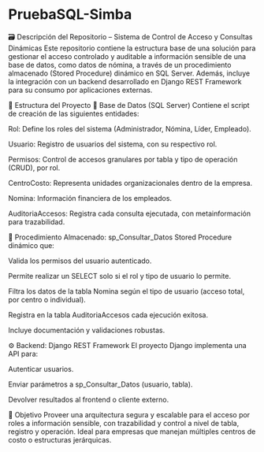 # PruebaSQL-Simba
🗃️ Descripción del Repositorio – Sistema de Control de Acceso y Consultas Dinámicas
Este repositorio contiene la estructura base de una solución para gestionar el acceso controlado y auditable a información sensible de una base de datos, como datos de nómina, a través de un procedimiento almacenado (Stored Procedure) dinámico en SQL Server. Además, incluye la integración con un backend desarrollado en Django REST Framework para su consumo por aplicaciones externas.

🧱 Estructura del Proyecto
📌 Base de Datos (SQL Server)
Contiene el script de creación de las siguientes entidades:

Rol: Define los roles del sistema (Administrador, Nómina, Líder, Empleado).

Usuario: Registro de usuarios del sistema, con su respectivo rol.

Permisos: Control de accesos granulares por tabla y tipo de operación (CRUD), por rol.

CentroCosto: Representa unidades organizacionales dentro de la empresa.

Nomina: Información financiera de los empleados.

AuditoriaAccesos: Registra cada consulta ejecutada, con metainformación para trazabilidad.

🧠 Procedimiento Almacenado: sp_Consultar_Datos
Stored Procedure dinámico que:

Valida los permisos del usuario autenticado.

Permite realizar un SELECT solo si el rol y tipo de usuario lo permite.

Filtra los datos de la tabla Nomina según el tipo de usuario (acceso total, por centro o individual).

Registra en la tabla AuditoriaAccesos cada ejecución exitosa.

Incluye documentación y validaciones robustas.

⚙️ Backend: Django REST Framework
El proyecto Django implementa una API para:

Autenticar usuarios.

Enviar parámetros a sp_Consultar_Datos (usuario, tabla).

Devolver resultados al frontend o cliente externo.


🚀 Objetivo
Proveer una arquitectura segura y escalable para el acceso por roles a información sensible, con trazabilidad y control a nivel de tabla, registro y operación. Ideal para empresas que manejan múltiples centros de costo o estructuras jerárquicas.

